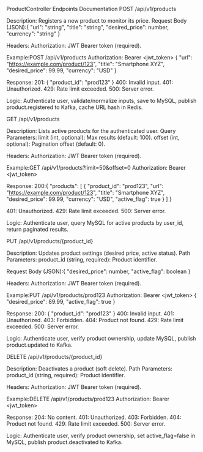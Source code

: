ProductController Endpoints Documentation
POST /api/v1/products

Description: Registers a new product to monitor its price.
Request Body (JSON):{
"url": "string",
"title": "string",
"desired_price": number,
"currency": "string"
}


Headers:
Authorization: JWT Bearer token (required).


Example:POST /api/v1/products
Authorization: Bearer <jwt_token>
{
"url": "https://example.com/product/123",
"title": "Smartphone XYZ",
"desired_price": 99.99,
"currency": "USD"
}


Response:
201: { "product_id": "prod123" }
400: Invalid input.
401: Unauthorized.
429: Rate limit exceeded.
500: Server error.


Logic: Authenticate user, validate/normalize inputs, save to MySQL, publish product.registered to Kafka, cache URL hash in Redis.

GET /api/v1/products

Description: Lists active products for the authenticated user.
Query Parameters:
limit (int, optional): Max results (default: 100).
offset (int, optional): Pagination offset (default: 0).


Headers:
Authorization: JWT Bearer token (required).


Example:GET /api/v1/products?limit=50&offset=0
Authorization: Bearer <jwt_token>


Response:
200:{
"products": [
{
"product_id": "prod123",
"url": "https://example.com/product/123",
"title": "Smartphone XYZ",
"desired_price": 99.99,
"currency": "USD",
"active_flag": true
}
]
}


401: Unauthorized.
429: Rate limit exceeded.
500: Server error.


Logic: Authenticate user, query MySQL for active products by user_id, return paginated results.

PUT /api/v1/products/{product_id}

Description: Updates product settings (desired price, active status).
Path Parameters:
product_id (string, required): Product identifier.


Request Body (JSON):{
"desired_price": number,
"active_flag": boolean
}


Headers:
Authorization: JWT Bearer token (required).


Example:PUT /api/v1/products/prod123
Authorization: Bearer <jwt_token>
{
"desired_price": 89.99,
"active_flag": true
}


Response:
200: { "product_id": "prod123" }
400: Invalid input.
401: Unauthorized.
403: Forbidden.
404: Product not found.
429: Rate limit exceeded.
500: Server error.


Logic: Authenticate user, verify product ownership, update MySQL, publish product.updated to Kafka.

DELETE /api/v1/products/{product_id}

Description: Deactivates a product (soft delete).
Path Parameters:
product_id (string, required): Product identifier.


Headers:
Authorization: JWT Bearer token (required).


Example:DELETE /api/v1/products/prod123
Authorization: Bearer <jwt_token>


Response:
204: No content.
401: Unauthorized.
403: Forbidden.
404: Product not found.
429: Rate limit exceeded.
500: Server error.


Logic: Authenticate user, verify product ownership, set active_flag=false in MySQL, publish product.deactivated to Kafka.
